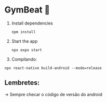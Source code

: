 # GymBeat 👋

1. Install dependencies

   ```bash
   npm install
   ```

2. Start the app

   ```bash
   npx expo start
   ```

3. Compilando:

  ```
  npx react-native build-android --mode=release
  ```

## Lembretes:

-> Sempre checar o código de versão do android
